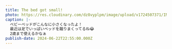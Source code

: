 ```yaml
---
title: The bed got small!
photo: https://res.cloudinary.com/dz8vyplpm/image/upload/v1724507371/IMG_0021_r31uzz.jpg
caption: |-
  ベビーベッドがこんなに小さくなったよ！
  最近は足でいっぱいベッドを蹴りまくってるね😂
  2歳まで使えるかなぁ
publish-date: 2024-06-22T22:55:00.000Z
---
```

